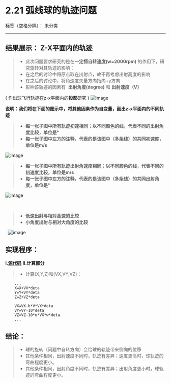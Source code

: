 # 2.21 弧线球的轨迹问题

标签（空格分隔）： 未分类

---

## 结果展示： Z-X平面内的轨迹
>* 此次问题要求研究的是在**一定恒自转速度(w=2000rpm)** 的作用下，研究旋转对其轨迹的影响：
>* 在之后的讨论中将原点取在出射点，故不再考虑出射高度的影响
>* 在之后的讨论中，将角速度矢量方向指向+y方向
>* 影响该轨迹的因素有  **出射角度(degree)** 和 **出射速度（V）** <br>


( 作出球飞行轨迹在z-x平面内的**投影**研究 )
![image](https://user-images.githubusercontent.com/31878522/31824602-18a77f94-b5e2-11e7-8eb6-455e22a23bf3.PNG)



**说明：我们将在下面的图示中，将其他因素作为自变量，画出z-x平面内的不同轨迹**
>* **每一张子图中所有轨迹初速相同；以不同颜色的线，代表不同的出射角度比较，单位是°**
>* **每一张子图中左方的注释，代表的是该图中（多条线）的共同初速度，单位是m/s**

![image](https://user-images.githubusercontent.com/31878522/31821432-ad95d69c-b5d7-11e7-98fc-8f0770324448.png) 

>* **每一张子图中所有轨迹出射角速度相同；以不同颜色的线，代表不同的初速度比较，单位是m/s**
>* **每一张子图中左方的注释，代表的是该图中（多条线）的共同出射角度，单位是°**

![image](https://user-images.githubusercontent.com/31878522/31821119-95fca020-b5d6-11e7-9476-b8d8e15b2aeb.png) 

 
> * **低速出射与相对高速的比较**
> * **小角度出射与相对大角度的比较**

 
![image](https://user-images.githubusercontent.com/31878522/31823682-7325a4e4-b5df-11e7-9c58-98957a585a09.png)


## 实现程序：
**Ⅰ.[源代码](https://github.com/tzwhu/computational_physics_N2015301020096/blob/master/2.21%20.txt)**
**Ⅱ.计算部分**
>* 计算(X,Y,Z)和(VX,VY,VZ)：
        
        ...
        X=X+VX*deta                     
        Y=Y+VY*deta
        Z=Z+VZ*deta
        
        VX=VX-b*V*VX*deta
        VY=VY-10*deta
        VZ=VZ-10*u*VX*w*deta
        ...
        
## 结论：
> * 球的旋转（问题中自转方向）会给球的轨迹带来侧向的位移
> * 其他条件相同，出射速度不同时，轨迹有差异；速度更高时，球轨迹的弯曲程度更小。
> * 其他条件相同，出射角度不同时，轨迹有差异；出射角度更小时，球轨迹的弯曲程度更小。




